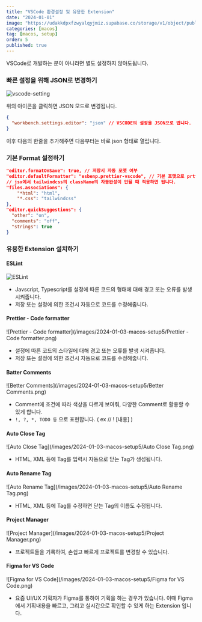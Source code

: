 ```yaml
---
title: "VSCode 환경설정 및 유용한 Extension"
date: "2024-01-01"
image: "https://udakkdpxfzwyalqyjmiz.supabase.co/storage/v1/object/public/images/blog-macos.png"
categories: [macos]
tag: [macos, setup]
order: 5
published: true
---
```


VSCode로 개발하는 분이 아니라면 별도 설정하지 않아도됩니다.

### 빠른 설정을 위해 JSON로 변경하기

![vscode-setting](/images/2024-01-03-macos-setup5/vscode-setting.png)

위의 아이콘을 클릭하면 JSON 모드로 변경됩니다.

```json
{
  "workbench.settings.editor": "json" // VSCODE의 설정을 JSON으로 엽니다.
}
```

이후 다음의 한줄을 추가해주면 다음부터는 바로 json 형태로 열립니다.

### 기본 Format 설정하기

```json
"editor.formatOnSave": true, // 저장시 자동 포맷 여부
"editor.defaultFormatter": "esbenp.prettier-vscode", // 기본 포맷으로 prttier를 사용합니다.
// jsx에서 tailwindcss의 className의 자동완성이 안될 때 적용하면 됩니다.
"files.associations": {
	"*html": "html",
	"*.css": "tailwindcss"
},
"editor.quickSuggestions": {
  "other": "on",
  "comments": "off",
  "strings": true
}
```

### 유용한 Extension 설치하기

#### ESLint

![ESLint](/images/2024-01-03-macos-setup5/ESLint.png)

- Javscript, Typescript를 설정에 따른 코드의 형태에 대해 경고 또는 오류를 발생 시켜줍니다.
- 저장 또는 설정에 의한 조건시 자동으로 코드를 수정해줍니다.

#### Prettier - Code formatter

![Prettier - Code formatter](/images/2024-01-03-macos-setup5/Prettier - Code formatter.png)

- 설정에 따른 코드의 스타일에 대해 경고 또는 오류를 발생 시켜줍니다.
- 저장 또는 설정에 의한 조건시 자동으로 코드를 수정해줍니다.

#### Batter Comments

![Better Comments](/images/2024-01-03-macos-setup5/Better Comments.png)

- Comment에 조건에 따라 색상을 다르게 보여줘, 다양한 Comment로 활용할 수 있게 합니다.
- `!, ?, *, TODO 등` 으로 표현합니다. ( ex // ! [내용] )

#### Auto Close Tag

![Auto Close Tag](/images/2024-01-03-macos-setup5/Auto Close Tag.png)

- HTML, XML 등에 Tag를 입력시 자동으로 닫는 Tag가 생성됩니다.

#### Auto Rename Tag

![Auto Rename Tag](/images/2024-01-03-macos-setup5/Auto Rename Tag.png)

- HTML, XML 등에 Tag를 수정하면 닫는 Tag의 이름도 수정됩니다.

#### Project Manager

![Project Manager](/images/2024-01-03-macos-setup5/Project Manager.png)

- 프로젝트들을 기록하여, 손쉽고 빠르게 프로젝트를 변경할 수 있습니다.

#### Figma for VS Code

![Figma for VS Code](/images/2024-01-03-macos-setup5/Figma for VS Code.png)

- 요즘 UI/UX 기획자가 Figma를 통하여 기획을 하는 경우가 있습니다. 이때 Figma에서 기획내용을 빠르고, 그리고 실시간으로 확인할 수 있게 하는 Extension 입니다.
